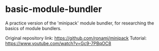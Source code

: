 # basic-module-bundler
A practice version of the 'minipack' module bundler, for researching the basics of module bundlers.

Original repository link: https://github.com/ronami/minipack
Tutorial: https://www.youtube.com/watch?v=Gc9-7PBqOC8
